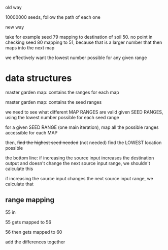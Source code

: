 old way

10000000 seeds, follow the path of each one

new way

take for example seed 79 mapping to destination of soil 50. no point in checking seed 80 mapping to 51, because that is a larger number that then maps into the next map

we effectively want the lowest number possible for any given range


# data structures
master garden map: contains the ranges for each map

master garden map: contains the seed ranges

we need to see what different MAP RANGES are valid given SEED RANGES, using the lowest number possible for each seed range

for a given SEED RANGE (one main iteration), map all the possible ranges accessible for each MAP

then, ~~find the highest seed needed~~ (not needed) find the LOWEST location possible

the bottom line: if increasing the source input increases the destination output and doesn't change the next source input range, we shouldn't calculate this

if increasing the source input changes the next source input range, we calculate that




## range mapping
55 in

55 gets mapped to 56

56 then gets mapped to 60

add the differences together